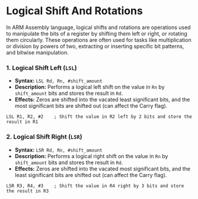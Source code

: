 # Logical Shift And Rotations

In ARM Assembly language, logical shifts and rotations are operations used to manipulate the bits of a register by shifting them left or right, or rotating them circularly. These operations are often used for tasks like multiplication or division by powers of two, extracting or inserting specific bit patterns, and bitwise manipulation.

### 1. Logical Shift Left (`LSL`)

- **Syntax:** `LSL Rd, Rn, #shift_amount`
- **Description:** Performs a logical left shift on the value in `Rn` by `shift_amount` bits and stores the result in `Rd`.
- **Effects:** Zeros are shifted into the vacated least significant bits, and the most significant bits are shifted out (can affect the Carry flag).

```armasm
LSL R1, R2, #2    ; Shift the value in R2 left by 2 bits and store the result in R1
```

### 2. Logical Shift Right (`LSR`)

- **Syntax:** `LSR Rd, Rn, #shift_amount`
- **Description:** Performs a logical right shift on the value in `Rn` by `shift_amount` bits and stores the result in `Rd`.
- **Effects:** Zeros are shifted into the vacated most significant bits, and the least significant bits are shifted out (can affect the Carry flag).

```armasm
LSR R3, R4, #3    ; Shift the value in R4 right by 3 bits and store the result in R3

```
